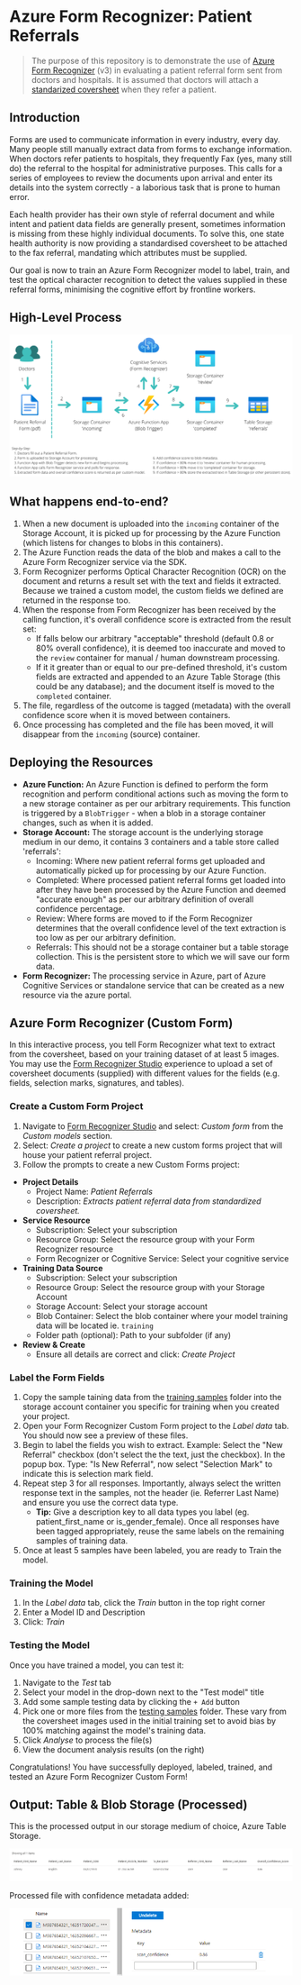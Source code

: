 # Azure Form Recognizer: Patient Referrals

> The purpose of this repository is to demonstrate the use of [Azure Form Recognizer](https://azure.microsoft.com/en-au/services/form-recognizer) (v3) in evaluating a patient referral form sent from doctors and hospitals. It is assumed that doctors will attach a [standarized coversheet](/samples/empty-coversheet.pdf) when they refer a patient.

## Introduction

Forms are used to communicate information in every industry, every day. Many people still manually extract data from forms to exchange information. When doctors refer patients to hospitals, they frequently Fax (yes, many still do) the referral to the hospital for administrative purposes. This calls for a series of employees to review the documents upon arrival and enter its details into the system correctly - a laborious task that is prone to human error.

Each health provider has their own style of referral document and while intent and patient data fields are generally present, sometimes information is missing from these highly individual documents. To solve this, one state health authority is now providing a standardised coversheet to be attached to the fax referral, mandating which attributes must be supplied.

Our goal is now to train an Azure Form Recognizer model to label, train, and test the optical character recognition to detect the values supplied in these referral forms, minimising the cognitive effort by frontline workers.

## High-Level Process

![Overview](./media/overview.png)

## What happens end-to-end?

1. When a new document is uploaded into the `incoming` container of the Storage Account, it is picked up for processing by the Azure Function (which listens for changes to blobs in this containers).
2. The Azure Function reads the data of the blob and makes a call to the Azure Form Recognizer service via the SDK.
3. Form Recognizer performs Optical Character Recognition (OCR) on the document and returns a result set with the text and fields it extracted. Because we trained a custom model, the custom fields we defined are returned in the response too.
4. When the response from Form Recognizer has been received by the calling function, it's overall confidence score is extracted from the result set:
   - If falls below our arbitrary "acceptable" threshold (default 0.8 or 80% overall confidence), it is deemed too inaccurate and moved to the `review` container for manual / human downstream processing.
   - If it it greater than or equal to our pre-defined threshold, it's custom fields are extracted and appended to an Azure Table Storage (this could be any database); and the document itself is moved to the `completed` container.
5. The file, regardless of the outcome is tagged (metadata) with the overall confidence score when it is moved between containers.
6. Once processing has completed and the file has been moved, it will disappear from the `incoming` (source) container.

## Deploying the Resources

- **Azure Function:** An Azure Function is defined to perform the form recognition and perform conditional actions such as moving the form to a new storage container as per our arbitrary requirements. This function is triggered by a `BlobTrigger` - when a blob in a storage container changes, such as when it is added.
- **Storage Account:** The storage account is the underlying storage medium in our demo, it contains 3 containers and a table store called 'referrals':
  - Incoming: Where new patient referral forms get uploaded and automatically picked up for processing by our Azure Function.
  - Completed: Where processed patient referral forms get loaded into after they have been processed by the Azure Function and deemed "accurate enough" as per our arbitrary definition of overall confidence percentage.
  - Review: Where forms are moved to if the Form Recognizer determines that the overall confidence level of the text extraction is too low as per our arbitrary definition.
  - Referrals: This should not be a storage container but a table storage collection. This is the persistent store to which we will save our form data.
- **Form Recognizer:** The processing service in Azure, part of Azure Cognitive Services or standalone service that can be created as a new resource via the azure portal.

## Azure Form Recognizer (Custom Form)

In this interactive process, you tell Form Recognizer what text to extract from the coversheet, based on your training dataset of at least 5 images. You may use the [Form Recognizer Studio](https://formrecognizer.appliedai.azure.com) experience to upload a set of coversheet documents (supplied) with different values for the fields (e.g. fields, selection marks, signatures, and tables).

### Create a Custom Form Project

1. Navigate to [Form Recognizer Studio](https://formrecognizer.appliedai.azure.com) and select: _Custom form_ from the _Custom models_ section.
2. Select: _Create a project_ to create a new custom forms project that will house your patient referral project.
3. Follow the prompts to create a new Custom Forms project:

- **Project Details**
  - Project Name: _Patient Referrals_
  - Description: _Extracts patient referral data from standardized coversheet._
- **Service Resource**
  - Subscription: Select your subscription
  - Resource Group: Select the resource group with your Form Recognizer resource
  - Form Recognizer or Cognitive Service: Select your cognitive service
- **Training Data Source**
  - Subscription: Select your subscription
  - Resource Group: Select the resource group with your Storage Account
  - Storage Account: Select your storage account
  - Blob Container: Select the blob container where your model training data will be located ie. `training`
  - Folder path (optional): Path to your subfolder (if any)
- **Review & Create**
  - Ensure all details are correct and click: *Create Project*

### Label the Form Fields

1. Copy the sample taining data from the [training samples](samples/01-training) folder into the storage account container you specific for training when you created your project.
2. Open your Form Recognizer Custom Form project to the *Label data* tab. You should now see a preview of these files.
3. Begin to label the fields you wish to extract. Example: Select the "New Referral" checkbox (don't select the the text, just the checkbox). In the popup box. Type: "Is New Referral", now select "Selection Mark" to indicate this is selection mark field.
4. Repeat step 3 for all responses. Importantly, always select the written response text in the samples, not the header (ie. Referrer Last Name) and ensure you use the correct data type.
    - **Tip:** Give a description key to all data types you label (eg. patient_first_name or is_gender_female). Once all responses have been tagged appropriately, reuse the same labels on the remaining samples of training data.
5. Once at least 5 samples have been labeled, you are ready to Train the model.

### Training the Model

1. In the *Label data* tab, click the *Train* button in the top right corner
2. Enter a Model ID and Description
3. Click: *Train*

### Testing the Model

Once you have trained a model, you can test it:

1. Navigate to the *Test* tab
2. Select your model in the drop-down next to the "Test model" title
3. Add some sample testing data by clicking the `+ Add` button
4. Pick one or more files from the [testing samples](samples/02-testing) folder. These vary from the coversheet images used in the initial training set to avoid bias by 100% matching against the model's training data.
5. Click *Analyse* to process the file(s)
6. View the document analysis results (on the right)

Congratulations! You have successfully deployed, labeled, trained, and tested an Azure Form Recognizer Custom Form!

## Output: Table & Blob Storage (Processed)

This is the processed output in our storage medium of choice, Azure Table Storage.

![Azure Table Storage Screenshot](./media/table-storage-output.png)

Processed file with confidence metadata added:

![Metadata added to Blob](./media/processed-file-metadata.png)
